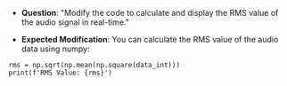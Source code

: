 
- **Question**: "Modify the code to calculate and display the RMS value of the audio signal in real-time."
    
- **Expected Modification**: You can calculate the RMS value of the audio data using numpy:

```shell
rms = np.sqrt(np.mean(np.square(data_int)))
print(f'RMS Value: {rms}')

```